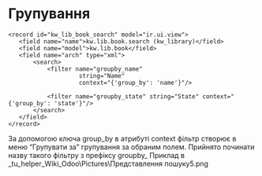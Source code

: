 
Групування
===================================================
    <record id="kw_lib_book_search" model="ir.ui.view">
       <field name="name">kw.lib.book.search (kw_library)</field>
       <field name="model">kw.lib.book</field>
       <field name="arch" type="xml">
           <search>
               <filter name="groupby_name" 
                        string="Name" 
                        context="{'group_by': 'name'}"/>

               <filter name="groupby_state" string="State" context="{'group_by': 'state'}"/>
           </search>
       </field>
    </record>

За допомогою ключа group_by в атрибуті context фільтр створює в меню “Групувати за” групування за обраним полем. Прийнято починати назву такого фільтру з префіксу groupby_
Приклад в _tu_helper\_Wiki\_Odoo\Pictures\Представлення пошуку5.png
